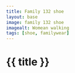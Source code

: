 ```yaml
---
title: Family 132 shoe
layout: base
image: family 132 shoe
imagealt: Womean walking
tags: [shoe, familywear]
---
```


# {{ title }}